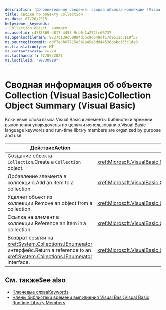 ```yaml
---
description: 'Дополнительные сведения: сводка объекта коллекции (Visual Basic)'
title: Сводка по объекту Collection
ms.date: 07/20/2015
helpviewer_keywords:
- Collection object, summary
ms.assetid: c4586369-d817-4453-9cb0-1a272fc66737
ms.openlocfilehash: 9727c139d50894d6bc9d649df17d9511c7119f57
ms.sourcegitcommit: ddf7edb67715a5b9a45e3dd44536dabc153c1de0
ms.translationtype: MT
ms.contentlocale: ru-RU
ms.lasthandoff: 02/06/2021
ms.locfileid: "99730919"
---
```

# <a name="collection-object-summary-visual-basic"></a><span data-ttu-id="1bb2f-103">Сводная информация об объекте Collection (Visual Basic)</span><span class="sxs-lookup"><span data-stu-id="1bb2f-103">Collection Object Summary (Visual Basic)</span></span>

<span data-ttu-id="1bb2f-104">Ключевые слова языка Visual Basic и элементы библиотеки времени выполнения упорядочены по целям и использованию.</span><span class="sxs-lookup"><span data-stu-id="1bb2f-104">Visual Basic language keywords and run-time library members are organized by purpose and use.</span></span>  
  
|<span data-ttu-id="1bb2f-105">Действие</span><span class="sxs-lookup"><span data-stu-id="1bb2f-105">Action</span></span>|<span data-ttu-id="1bb2f-106">Элемент языка</span><span class="sxs-lookup"><span data-stu-id="1bb2f-106">Language element</span></span>|  
|------------|----------------------|  
|<span data-ttu-id="1bb2f-107">Создание объекта `Collection`.</span><span class="sxs-lookup"><span data-stu-id="1bb2f-107">Create a `Collection` object.</span></span>|<xref:Microsoft.VisualBasic.Collection>|  
|<span data-ttu-id="1bb2f-108">Добавление элемента в коллекцию.</span><span class="sxs-lookup"><span data-stu-id="1bb2f-108">Add an item to a collection.</span></span>|<xref:Microsoft.VisualBasic.Collection.Add%2A>|  
|<span data-ttu-id="1bb2f-109">Удаляет объект из коллекции.</span><span class="sxs-lookup"><span data-stu-id="1bb2f-109">Remove an object from a collection.</span></span>|<xref:Microsoft.VisualBasic.Collection.Remove%2A>|  
|<span data-ttu-id="1bb2f-110">Ссылка на элемент в коллекции.</span><span class="sxs-lookup"><span data-stu-id="1bb2f-110">Reference an item in a collection.</span></span>|<xref:Microsoft.VisualBasic.Collection.Item%2A>|  
|<span data-ttu-id="1bb2f-111">Возврат ссылки на <xref:System.Collections.IEnumerator> интерфейс.</span><span class="sxs-lookup"><span data-stu-id="1bb2f-111">Return a reference to an <xref:System.Collections.IEnumerator> interface.</span></span>|<xref:Microsoft.VisualBasic.Collection.System%23Collections%23IEnumerable%23GetEnumerator%2A>|  
  
## <a name="see-also"></a><span data-ttu-id="1bb2f-112">См. также</span><span class="sxs-lookup"><span data-stu-id="1bb2f-112">See also</span></span>

- [<span data-ttu-id="1bb2f-113">Ключевые слова</span><span class="sxs-lookup"><span data-stu-id="1bb2f-113">Keywords</span></span>](index.md)
- [<span data-ttu-id="1bb2f-114">Члены библиотеки времени выполнения Visual Basic</span><span class="sxs-lookup"><span data-stu-id="1bb2f-114">Visual Basic Runtime Library Members</span></span>](../runtime-library-members.md)
